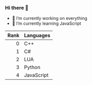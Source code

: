 ### Hi there 👋

- 🔭 I’m currently working on everything
- 🌱 I’m currently learning JavaScript

| Rank | Languages |
|-----:|-----------|
|     0| C++       |
|     1| C#        |
|     2| LUA       |
|     3| Python    |
|     4| JavaScript|

